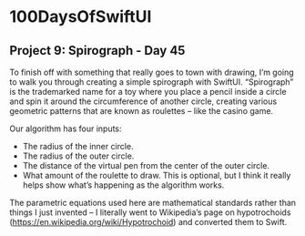 # 100DaysOfSwiftUI
## Project 9: Spirograph - Day 45
To finish off with something that really goes to town with drawing, I’m going to walk you through creating a simple spirograph with SwiftUI. “Spirograph” is the trademarked name for a toy where you place a pencil inside a circle and spin it around the circumference of another circle, creating various geometric patterns that are known as roulettes – like the casino game.

Our algorithm has four inputs:

- The radius of the inner circle.
- The radius of the outer circle.
- The distance of the virtual pen from the center of the outer circle.
- What amount of the roulette to draw. This is optional, but I think it really helps show what’s happening as the algorithm works.

The parametric equations used here are mathematical standards rather than things I just invented – I literally went to Wikipedia’s page on hypotrochoids (https://en.wikipedia.org/wiki/Hypotrochoid) and converted them to Swift.
